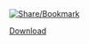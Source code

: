<div id="toys">
    <!-- AddToAny BEGIN -->
		<div id="sharebutton">
    <a href="http://www.addtoany.com/share_save?linkurl=$root/$url&amp;linkname=$title">
			 <img 
			   src="$root/content/addtoany_custom.png" 
				 width="auto" 
				 height="auto"
				 title="Share/Bookmark"
				 alt="Share/Bookmark" />
    </a></div>
    <script type="text/javascript">
    var a2a_config = a2a_config || {};
    a2a_config.linkname = "$title";
    a2a_config.linkurl = "$url";
    a2a_config.show_title = 1;
    </script>
    <script type="text/javascript"
    src="http://static.addtoany.com/menu/page.js"></script>
    <!-- AddToAny END -->
    <p><a href="#download" id="downloadbutton">Download</a></p>
</div>

